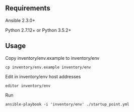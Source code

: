 

## Requirements

Ansible 2.3.0+

Python 2.7.12+
or
Python 3.5.2+

## Usage

Copy inventory/env.example to inventory/env

```
cp inventory/env.example inventory/env
```

Edit in inventory/env host addresses

```
editor inventory/env
```

Run

```
ansible-playbook -i 'inventory/env' ./startup_point.yml
```

